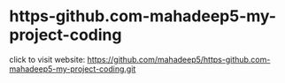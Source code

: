 # https-github.com-mahadeep5-my-project-coding
click to visit website: https://github.com/mahadeep5/https-github.com-mahadeep5-my-project-coding.git
